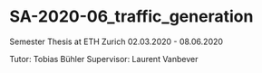 # SA-2020-06_traffic_generation

Semester Thesis at ETH Zurich
02.03.2020 - 08.06.2020

Tutor: Tobias Bühler
Supervisor: Laurent Vanbever
